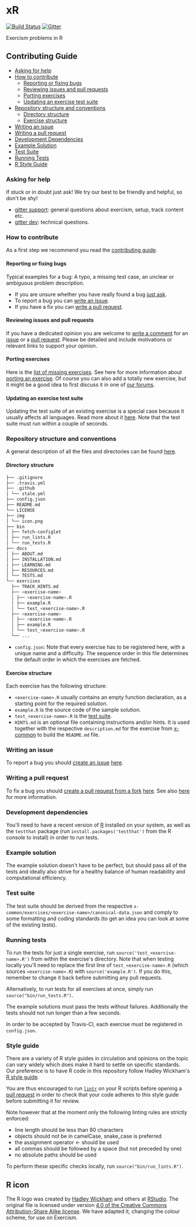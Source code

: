 # xR

[![Build Status](https://travis-ci.org/exercism/xr.svg?branch=master)](https://travis-ci.org/exercism/xr)
[![Gitter](https://badges.gitter.im/exercism/dev.svg)](https://gitter.im/exercism/dev?utm_source=share-link&utm_medium=link&utm_campaign=share-link)

Exercism problems in R

## Contributing Guide

- [Asking for help](#asking-for-help)
- [How to contribute](#how-to-contribute)
  * [Reporting or fixing bugs](#reporting-or-fixing-bugs)
  * [Reviewing issues and pull requests](#reviewing-issues-and-pull-requests)
  * [Porting exercises](#porting-exercises)
  * [Updating an exercise test suite](#updating-an-exercise-test-suite)
- [Repository structure and conventions](#repository-structure-and-conventions)
  * [Directory structure](#directory-structure)
  * [Exercise structure](#exercise-structure)
- [Writing an issue](#writing-an-issue)
- [Writing a pull request](#writing-a-pull-request)
- [Development Dependencies](#development-dependencies)
- [Example Solution](#example-solution)
- [Test Suite](#test-suite)
- [Running Tests](#running-tests)
- [R Style Guide](#style-guide)

### Asking for help
If stuck or in doubt just ask! We try our best to be friendly and helpful, so don't be shy!
- [gitter support](https://gitter.im/exercism/support): general questions about exercism, setup, track content etc.
- [gitter dev](https://gitter.im/exercism/dev): technical questions.

### How to contribute
As a first step we recommend you read the [contributing guide](https://github.com/exercism/x-common/blob/master/CONTRIBUTING.md).

#### Reporting or fixing bugs
Typical examples for a bug: A typo, a missing test case, an unclear or ambiguous problem description.
- If you are unsure whether you have really found a bug [just ask](#asking-for-help).
- To report a bug you can [write an issue](#writing-an-issue).
- If you have a fix you can [write a pull request](#writing-a-pull-request).

#### Reviewing issues and pull requests
If you have a dedicated opinion you are welcome to [write a comment](https://help.github.com/articles/commenting-on-a-pull-request/) for an [issue](https://github.com/exercism/xr/issues) or a [pull request](https://github.com/exercism/xr/pulls).
Please be detailed and include motivations or relevant links to support your opinion.

#### Porting exercises
Here is the [list of missing exercises](http://exercism.io/languages/r/todo). See here for more information about [porting an exercise](https://github.com/exercism/x-common/blob/master/CONTRIBUTING.md#porting-an-exercise-to-another-language-track).
Of course you can also add a totally new exercise, but it might be a good idea to first discuss it in one of [our forums](#asking-for-help).

#### Updating an exercise test suite
Updating the test suite of an existing exercise is a special case because it usually affects all languages. Read more about it [here](https://github.com/exercism/x-common/blob/master/CONTRIBUTING.md#updating-an-exercise-test-suite).
Note that the test suite must run within a couple of seconds.

### Repository structure and conventions
A general description of all the files and directories can be found [here](https://github.com/exercism/x-common/blob/master/CONTRIBUTING.md#track-anatomy).

#### Directory structure
```bash
├── .gitignore
├── .travis.yml
├── .github
│ └── stale.yml
├── config.json
├── README.md
└── LICENSE
├── img
│ └── icon.png
├── bin
│ ├── fetch‐configlet
│ ├── run_lints.R
│ └── run_tests.R
├── docs
│ ├── ABOUT.md
│ ├── INSTALLATION.md
│ ├── LEARNING.md
│ ├── RESOURCES.md
│ └── TESTS.md
└── exercises
  ├── TRACK_HINTS.md
  ├── <exercise-name>
  │ ├── <exercise-name>.R
  │ ├── example.R
  │ └── test_<exercise-name>.R
  ├── <exercise-name>
  │ ├── <exercise-name>.R
  │ ├── example.R
  │ └── test_<exercise-name>.R
  └── ...
```
- `config.json`: Note that every exercise has to be registered here, with a unique name and a difficulty. The sequence order in this file determines the default order in which the exercises are fetched.

#### Exercise structure
Each exercise has the following structure:
- `<exercise-name>.R` usually contains an empty function declaration, as a starting point for the required solution.
- `example.R` is the source code of the sample solution.
- `test_<exercise-name>.R` is the [test suite](#test-suite).
- `HINTS.md` is an optional file containing instructions and/or hints. It is used together with the respective `description.md` for the exercise from [x-common](https://github.com/exercism/x-common) to build the `README.md` file.

### Writing an issue
To report a bug you should [create an issue](https://help.github.com/articles/creating-an-issue/) [here](https://github.com/exercism/xr/issues).

### Writing a pull request
To fix a bug you should [create a pull request from a fork](https://help.github.com/articles/creating-a-pull-request-from-a-fork/) [here](https://github.com/exercism/xr/pulls). See also [here](https://github.com/exercism/x-common/blob/master/CONTRIBUTING.md#git-basics) for more information.

### Development dependencies
You'll need to have a recent version of [R](https://cran.r-project.org/) installed on your system, as well as the `testthat` package (run `install.packages('testthat')` from the R console to install) in order to run tests.

### Example solution
The example solution doesn't have to be perfect, but should pass all of the tests and ideally also strive for a healthy balance of human readability and computational efficiency.

### Test suite
The test suite should be derived from the respective `x-common/exercises/<exercise-name>/canonical-data.json` and comply to some formatting and coding standards (to get an idea you can look at some of the existing tests).

### Running tests
To run the tests for just a single exercise, run `source('test_<exercise-name>.R')` from within the exercise's directory. Note that when testing locally you'll need to replace the first line of `test_<exercise-name>.R` (which sources `<exercise-name>.R`) with `source('example.R')`. If you do this, remember to change it back before submitting any pull requests.

Alternatively, to run tests for all exercises at once, simply run `source("bin/run_tests.R")`.

The example solutions must pass the tests without failures. Additionally the tests should not run longer than a few seconds.

In order to be accepted by Travis-CI, each exercise must be registered in `config.json`.

### Style guide
There are a variety of R style guides in circulation and opinions on the topic can vary widely which does make it hard to settle on specific standards. Our preference is to have R code in this repository follow Hadley Wickham's [R style guide](http://adv-r.had.co.nz/Style.html).

You are thus encouraged to run [`lintr`](https://github.com/jimhester/lintr) on your R scripts before opening a [pull request](#writing-a-pull-request) in order to check that your code adheres to this style guide before submitting it for review.

Note however that at the moment only the following linting rules are strictly enforced:

- line length should be less than 80 characters
- objects should not be in camelCase, snake_case is preferred
- the assignment operator <- should be used
- all commas should be followed by a space (but not preceded by one)
- no absolute paths should be used

To perform these specific checks locally, run `source("bin/run_lints.R")`.


## R icon
The R logo was created by [Hadley Wickham](https://github.com/hadley) and others at [RStudio](https://www.rstudio.com/). The original file is licensed under version [4.0 of the Creative Commons Attribution-Share Alike license](https://creativecommons.org/licenses/by-sa/4.0/). We have adapted it, changing the colour scheme, for use on Exercism.

